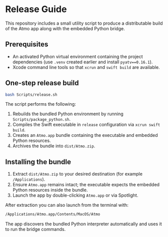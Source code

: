 # Release Guide

This repository includes a small utility script to produce a distributable build of the Atmo app along with the embedded Python bridge.

## Prerequisites

- An activated Python virtual environment containing the project dependencies (use `.venv` created earlier and install `pyatv==0.16.1`).
- Xcode command line tools so that `xcrun` and `swift build` are available.

## One-step release build

```bash
bash Scripts/release.sh
```

The script performs the following:

1. Rebuilds the bundled Python environment by running `Scripts/package_python.sh`.
2. Compiles the Swift executable in `release` configuration via `xcrun swift build`.
3. Creates an `Atmo.app` bundle containing the executable and embedded Python resources.
4. Archives the bundle into `dist/Atmo.zip`.

## Installing the bundle

1. Extract `dist/Atmo.zip` to your desired destination (for example `/Applications`).
2. Ensure `Atmo.app` remains intact; the executable expects the embedded Python resources inside the bundle.
3. Launch the app by double-clicking `Atmo.app` or via Spotlight.

After extraction you can also launch from the terminal with:

```bash
/Applications/Atmo.app/Contents/MacOS/Atmo
```

The app discovers the bundled Python interpreter automatically and uses it to run the bridge commands.
